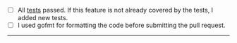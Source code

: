 - [ ] All [tests](https://github.com/jfrog/gomod-absolutizer#tests) passed. If this feature is not already covered by the tests, I added new tests.
- [ ] I used gofmt for formatting the code before submitting the pull request.
-----
